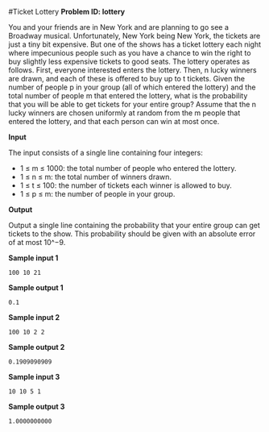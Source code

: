 #Ticket Lottery
**Problem ID: lottery**

You and your friends are in New York and are planning to go see a Broadway musical. Unfortunately, New York being New York, the tickets are just a tiny bit expensive. But one of the shows has a ticket lottery each night where impecunious people such as you have a chance to win the right to buy slightly less expensive tickets to good seats. The lottery operates as follows. First, everyone interested enters the lottery. Then, n lucky winners are drawn, and each of these is offered to buy up to t tickets.
Given the number of people p in your group (all of which entered the lottery) and the total number of people m that entered the lottery, what is the probability that you will be able to get tickets for your entire group? Assume that the n lucky winners are chosen uniformly at random from the m people that entered the lottery, and that each person can win at most once.

**Input**

The input consists of a single line containing four integers:

* 1 ≤ m ≤ 1000: the total number of people who entered the lottery.
* 1 ≤ n ≤ m: the total number of winners drawn.
* 1 ≤ t ≤ 100: the number of tickets each winner is allowed to buy.
* 1 ≤ p ≤ m: the number of people in your group.

**Output**

Output a single line containing the probability that your entire group can get tickets to the show. This probability should be given with an absolute error of at most 10^−9.

**Sample input 1**
```
100 10 21
```

**Sample output 1**
```
0.1
```

**Sample input 2**
```
100 10 2 2
```

**Sample output 2**
```
0.1909090909
```

**Sample input 3**
```
10 10 5 1
```

**Sample output 3**
```
1.0000000000
```

